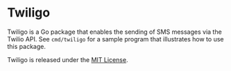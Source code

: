 # Twiligo

Twiligo is a Go package that enables the sending of SMS messages via the Twilio API. See `cmd/twiligo` for a sample program that illustrates how to use this package.

Twiligo is released under the [MIT License](https://spdx.org/licenses/MIT.html).
